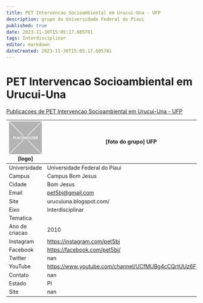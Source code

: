 ```yaml
---
title: PET Intervencao Socioambiental em Urucui-Una - UFP
description: grupo da Universidade Federal do Piaui
published: true
date: 2023-11-30T15:05:17.605781
tags: Interdisciplinar
editor: markdown
dateCreated: 2023-11-30T15:05:17.605781
---
```


# PET Intervencao Socioambiental em Urucui-Una

[Publicacoes de PET Intervencao Socioambiental em Urucui-Una - UFP](/atividade/220PETIntervencaoSocioambientalemUrucuiUnaUFP/feed)

| ![placeholder.png](/placeholder.png) [logo] | [foto do grupo] UFP         |
| ------------------------------------------- | ------------------------------------------------- |
| Universidade                                | Universidade Federal do Piaui      |
| Campus                                      | Campus Bom Jesus            |
| Cidade                                      | Bom Jesus             |
| Email                                       | pet5bj@gmail.com             |
| Site                                        | urucuiuna.blogspot.com/              |
| Eixo                                        | Interdisciplinar              |
| Tematica                                    |           |
| Ano de criacao                              | 2010        |
| Instagram                                   | https://instagram.com/pet5bj         |
| Facebook                                    | https://facebook.com/pet5bj/          |
| Twitter                                     | nan           |
| YouTube                                     | https://www.youtube.com/channel/UCfMUBg4cCQrtUUz6FjBQEsw           |
| Contato                                     | nan         |
| Estado                                      |  PI            |
| Site                                        | nan |
